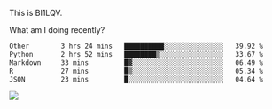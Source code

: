 This is BI1LQV.

What am I doing recently?

<!--START_SECTION:waka-->

```txt
Other        3 hrs 24 mins   ██████████░░░░░░░░░░░░░░░   39.92 %
Python       2 hrs 52 mins   ████████▒░░░░░░░░░░░░░░░░   33.67 %
Markdown     33 mins         █▓░░░░░░░░░░░░░░░░░░░░░░░   06.49 %
R            27 mins         █▒░░░░░░░░░░░░░░░░░░░░░░░   05.34 %
JSON         23 mins         █░░░░░░░░░░░░░░░░░░░░░░░░   04.64 %
```

<!--END_SECTION:waka-->

<img src="https://github-readme-stats.vercel.app/api?username=bi1lqv&show_icons=true&count_private=true">
